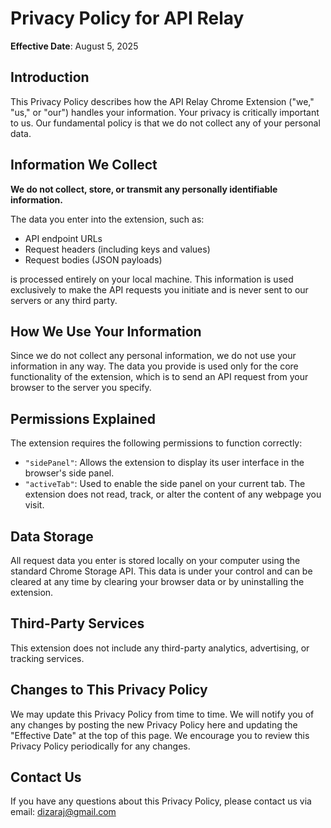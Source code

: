 # Privacy Policy for API Relay
__Effective Date__: August 5, 2025

## Introduction
This Privacy Policy describes how the API Relay Chrome Extension ("we," "us," or "our") handles your information. Your privacy is critically important to us. Our fundamental policy is that we do not collect any of your personal data.

## Information We Collect
__We do not collect, store, or transmit any personally identifiable information.__

The data you enter into the extension, such as:
- API endpoint URLs
- Request headers (including keys and values)
- Request bodies (JSON payloads)

is processed entirely on your local machine. This information is used exclusively to make the API requests you initiate and is never sent to our servers or any third party.

## How We Use Your Information
Since we do not collect any personal information, we do not use your information in any way. The data you provide is used only for the core functionality of the extension, which is to send an API request from your browser to the server you specify.

## Permissions Explained
The extension requires the following permissions to function correctly:
- `"sidePanel"`: Allows the extension to display its user interface in the browser's side panel.
- `"activeTab"`: Used to enable the side panel on your current tab. The extension does not read, track, or alter the content of any webpage you visit.

## Data Storage
All request data you enter is stored locally on your computer using the standard Chrome Storage API. This data is under your control and can be cleared at any time by clearing your browser data or by uninstalling the extension.

## Third-Party Services
This extension does not include any third-party analytics, advertising, or tracking services.

## Changes to This Privacy Policy
We may update this Privacy Policy from time to time. We will notify you of any changes by posting the new Privacy Policy here and updating the "Effective Date" at the top of this page. We encourage you to review this Privacy Policy periodically for any changes.

## Contact Us
If you have any questions about this Privacy Policy, please contact us via
email: dizaraj@gmail.com